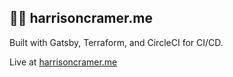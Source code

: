 ## 👨‍💻 harrisoncramer.me

Built with Gatsby, Terraform, and CircleCI for CI/CD.

Live at <a href="https://harrisoncramer.me">harrisoncramer.me</a>
